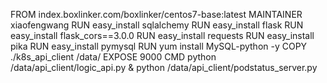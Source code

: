 FROM index.boxlinker.com/boxlinker/centos7-base:latest
MAINTAINER xiaofengwang
RUN easy_install sqlalchemy
RUN easy_install flask
RUN easy_install flask_cors==3.0.0
RUN easy_install requests
RUN easy_install pika
RUN easy_install pymysql
RUN yum install MySQL-python -y
COPY ./k8s_api_client /data/
EXPOSE 9000
CMD python /data/api_client/logic_api.py & python /data/api_client/podstatus_server.py

